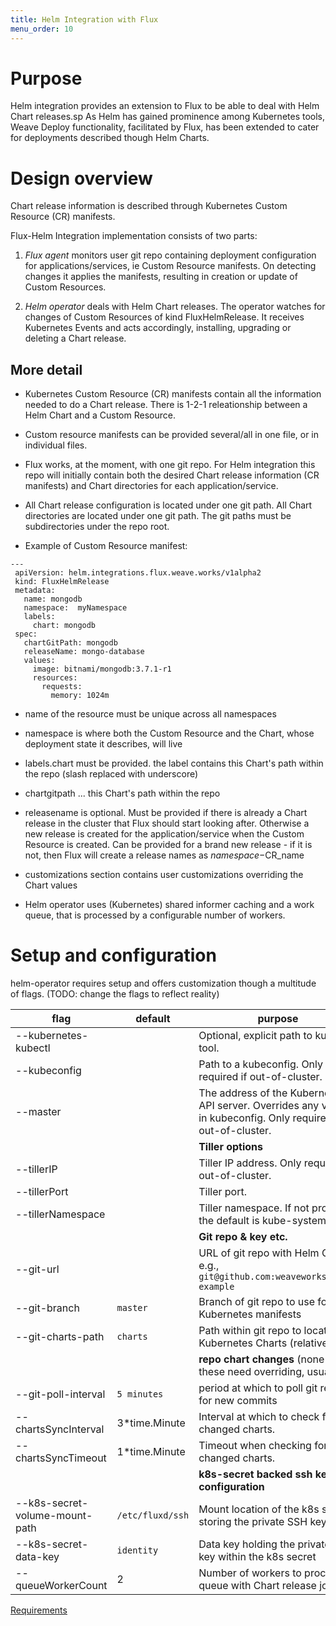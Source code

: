 ```yaml
---
title: Helm Integration with Flux
menu_order: 10
---
```


# Purpose

Helm integration provides an extension to Flux to be able to deal with Helm Chart releases.sp
As Helm has gained prominence among Kubernetes tools, Weave Deploy functionality,
facilitated by Flux, has been extended to cater for deployments described though Helm
Charts.

# Design overview

Chart release information is described through Kubernetes Custom Resource (CR) manifests.

Flux-Helm Integration implementation consists of two parts:

1. *Flux agent* monitors user git repo containing deployment configuration for applications/services, ie Custom Resource manifests. On detecting changes it applies the manifests, resulting in creation or update of Custom Resources.

2. *Helm operator* deals with Helm Chart releases. The operator watches for changes of Custom Resources of kind FluxHelmRelease. It receives Kubernetes Events and acts accordingly, installing, upgrading or deleting a Chart release.

## More detail

 - Kubernetes Custom Resource (CR) manifests contain all the information needed to do a Chart release. There is 1-2-1 releationship between a Helm Chart and a Custom Resource.

 - Custom resource manifests can be provided several/all in one file, or in individual files.

 - Flux works, at the moment, with one git repo. For Helm integration this repo will initially contain both the desired Chart release information (CR manifests) and Chart directories for each application/service.

 - All Chart release configuration is located under one git path. All Chart directories are located under one git path. The git paths must be subdirectories under the repo root.

 - Example of Custom Resource manifest:
 ```
---
  apiVersion: helm.integrations.flux.weave.works/v1alpha2
  kind: FluxHelmRelease
  metadata:
    name: mongodb
    namespace:  myNamespace
    labels:
      chart: mongodb
  spec:
    chartGitPath: mongodb
    releaseName: mongo-database
    values:
      image: bitnami/mongodb:3.7.1-r1
      resources:
        requests:
          memory: 1024m
 ```

  - name of the resource must be unique across all namespaces
  - namespace is where both the Custom Resource and the Chart, whose deployment state it describes, will live
  - labels.chart must be provided. the label contains this Chart's path within the repo (slash replaced with underscore)
  - chartgitpath ... this Chart's path within the repo
  - releasename is optional. Must be provided if there is already a Chart release in the cluster that Flux should start looking after. Otherwise a new release is created for the application/service when the Custom Resource is created. Can be provided for a brand new release - if it is not, then Flux will create a release names as $namespace-$CR_name
  - customizations section contains user customizations overriding the Chart values

 - Helm operator uses (Kubernetes) shared informer caching and a work queue, that is processed by a configurable number of workers.
# Setup and configuration

helm-operator requires setup and offers customization though a multitude of flags.
(TODO: change the flags to reflect reality)

|flag                    | default                       | purpose |
|------------------------|-------------------------------|---------|
|--kubernetes-kubectl    |                               | Optional, explicit path to kubectl tool.|
|--kubeconfig            |                               | Path to a kubeconfig. Only required if out-of-cluster.|
|--master                |                               | The address of the Kubernetes API server. Overrides any value in kubeconfig. Only required if out-of-cluster.|
|                        |                               | **Tiller options**|
|--tillerIP              |                               | Tiller IP address. Only required if out-of-cluster.|
|--tillerPort            |                               | Tiller port.|
|--tillerNamespace       |                               | Tiller namespace. If not provided, the default is kube-system.|
|                        |                               | **Git repo & key etc.**|
|--git-url               |                               | URL of git repo with Helm Charts; e.g., `git@github.com:weaveworks/flux-example`|
|--git-branch            | `master`                      | Branch of git repo to use for Kubernetes manifests|
|--git-charts-path       | `charts`                      | Path within git repo to locate Kubernetes Charts (relative path)|
|                        |                               | **repo chart changes** (none of these need overriding, usually) |
|--git-poll-interval     | `5 minutes`                   | period at which to poll git repo for new commits|
|--chartsSyncInterval    | 3*time.Minute                 | Interval at which to check for changed charts.|
|--chartsSyncTimeout     | 1*time.Minute                 | Timeout when checking for changed charts.|
|                        |                               | **k8s-secret backed ssh keyring configuration**|
|--k8s-secret-volume-mount-path | `/etc/fluxd/ssh`       | Mount location of the k8s secret storing the private SSH key|
|--k8s-secret-data-key   | `identity`                    | Data key holding the private SSH key within the k8s secret|
|--queueWorkerCount      |  2                            | Number of workers to process queue with Chart release jobs.|

[Requirements](./helm-integration-requirements.md)
